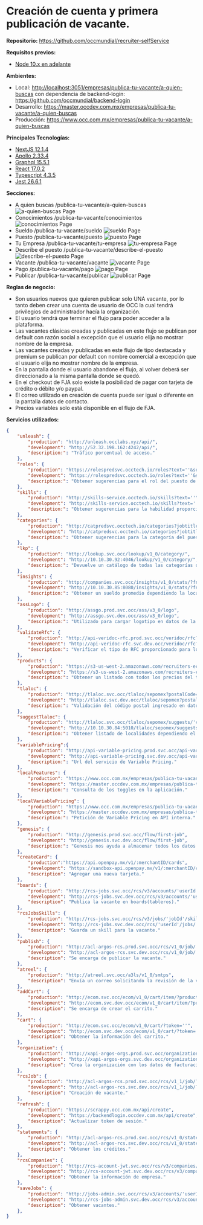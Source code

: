 
# Creación de cuenta y primera publicación de vacante.

**Repositorio:** <https://github.com/occmundial/recruiter-selfService>

**Requisitos previos:**

* [Node 10.x en adelante](<https://nodejs.org/docs/latest-v10.x/api/>)

**Ambientes:**

* Local: <http://localhost:3051/empresas/publica-tu-vacante/a-quien-buscas> con dependencia de backend-login: <https://github.com/occmundial/backend-login>
* Desarrollo: <https://master.occdev.com.mx/empresas/publica-tu-vacante/a-quien-buscas>
* Producción: <https://www.occ.com.mx/empresas/publica-tu-vacante/a-quien-buscas>

**Principales Tecnologías:**

* [NextJS 12.1.4](<https://github.com/vercel/next.js/releases/tag/v12.1.4>)
* [Apollo 2.33.4](<https://github.com/apollographql/apollo-tooling/releases/tag/apollo%402.33.4>)
* [Graphql 15.5.1](<https://github.com/graphql/graphql-js/releases/tag/v15.5.1>)
* [React 17.0.2](<https://github.com/facebook/react/releases/tag/v17.0.2>)
* [Typescript 4.3.5](<https://github.com/microsoft/TypeScript/releases/tag/v4.3.5>)
* [Jest 26.6.1](<https://github.com/facebook/jest/releases/tag/v27.0.6>)

**Secciones:**

* A quien buscas /publica-tu-vacante/a-quien-buscas ![a-quien-buscas Page](./lookingFor.PNG)
* Conocimientos /publica-tu-vacante/conocimientos ![conocimientos Page](./skills.PNG)
* Sueldo /publica-tu-vacante/sueldo ![sueldo Page](./salary.PNG)
* Puesto /publica-tu-vacante/puesto ![puesto Page](./aboutJob.PNG)
* Tu Empresa /publica-tu-vacante/tu-empresa ![tu-empresa Page](./aboutCompany.PNG)
* Describe el puesto /publica-tu-vacante/describe-el-puesto ![describe-el-puesto Page](./describeJob.PNG)
* Vacante /publica-tu-vacante/vacante ![vacante Page](./vacantType.PNG)
* Pago /publica-tu-vacante/pago ![pago Page](./checkout.PNG)
* Publicar /publica-tu-vacante/publicar ![publicar Page](./publish.PNG)

**Reglas de negocio:**
* Son usuarios nuevos que quieren publicar solo UNA vacante, por lo tanto deben crear una 
cuenta de usuario de OCC la cual tendrá privilegios de administrador hacía la organización.
* El usuario tendrá que terminar el flujo para poder acceder a la plataforma.
* Las vacantes clásicas creadas y publicadas en este flujo se publican por default con razón social
a excepción que el usuario elija no mostrar nombre de la empresa.
* Las vacantes creadas y publicadas en este flujo de tipo destacada y premium se publican por 
default con nombre comercial a excepción que el usuario elija no mostrar nombre de la empresa.
* En la pantalla donde el usuario abandone el flujo, al volver deberá ser direccionado a la misma 
pantalla donde se quedó.
* En el checkout de FJA solo existe la posibilidad de pagar con tarjeta de crédito o débito y/o 
paypal.
* El correo utilizado en creación de cuenta puede ser igual o diferente en la pantalla datos de 
contacto.
* Precios variables solo está disponible en el flujo de FJA.

**Servicios utilizados:**
```json
{
    "unleash": {
        "production": "http://unleash.occlabs.xyz/api/",
        "development": "http://52.32.198.162:4242/api/",
        "description:": "Tráfico porcentual de acceso."
    },
    "roles": {
        "production": "https://rolespredsvc.occtech.io/roles?text=''&sort=''&count=''",
        "development": "https://rolespredsvc.occtech.io/roles?text=''&sort=''&count=''",
        "description:": "Obtener sugerencias para el rol del puesto de la vacante."
    },
    "skills": {
        "production": "http://skills-service.occtech.io/skills?text=''",
        "development": "http://skills-service.occtech.io/skills?text=''",
        "description:": "Obtener sugerencias para la habilidad proporcionada para la vacante."
    },
    "categories": {
        "production": "http://catpredsvc.occtech.io/categories?jobtitle=''&sort=''&count=''",
        "development": "http://catpredsvc.occtech.io/categories?jobtitle=''&sort=''&count=''",
        "description:": "Obtener sugerencias para la categoría del puesto dependiendo el rol proporcionado."
    },
    "lkp": {
        "production": "http://lookup.svc.occ/lookup/v1_0/category/",
        "development": "http://10.10.30.92:4046/lookup/v1_0/category/",
        "description:": "Devuelve un catálogo de todas las categorías o subcategorías para la vacante."
    },
    "insights": {
        "production": "http://companies.svc.occ/insights/v1_0/stats/?fn=''&placeid=''&categoryId=''&salarymin=&salarymax=&active=1&omit_salarywithzeros=1",
        "development": "http://10.10.30.85:8080/insights/v1_0/stats/?fn=''&placeid=''&categoryId=''&salarymin=&salarymax=&active=1&omit_salarywithzeros=1",
        "description:": "Obtener un sueldo promedio dependiendo la localidad y categoría de la vacante."
    },
    "assLogo": {
        "production": "http://assgo.prod.svc.occ/ass/v3_0/logo",
        "development": "http://assgo.svc.dev.occ/ass/v3_0/logo",
        "description:": "Utilizado para cargar logotipo en datos de la empresa."
    },
    "validateRfc": {
        "production": "http://api-veridoc-rfc.prod.svc.occ/veridoc/rfc?recruiterType=Administrador&accountType=OCC&origin=FJA",
        "development": "http://api-veridoc-rfc.svc.dev.occ/veridoc/rfc?recruiterType=Administrador&accountType=OCC&origin=FJA",
        "description:": "Verificar el tipo de RFC proporcionado para los datos de facturación."
    },
    "products": {
        "production": "https://s3-us-west-2.amazonaws.com/recruiters-ecosystem-stuff/product.json",
        "development": "https://s3-us-west-2.amazonaws.com/recruiters-ecosystem-stuff-staging/product.json",
        "description:": "Obtener un listado con todos los precios del tipo de vacante seleccionado."
    },
    "tlaloc": {
        "production": "http://tlaloc.svc.occ/tlaloc/sepomex?postalCode=''",
        "development": "http://tlaloc.svc.dev.occ/tlaloc/sepomex?postalCode=''",
        "description:": "Validación del código postal ingresado en datos de facturación de la empresa."
    },
    "suggestTlaloc": {
        "production": "http://tlaloc.svc.occ/tlaloc/sepomex/suggests/'cp'?compatibility=locations",
        "development": "http://10.10.30.84:5010/tlaloc/sepomex/suggests/'cp'?compatibility=locations",
        "description:": "Obtener listado de localidades dependiendo el código postal."
    },
    "variablePricing":{
        "production": "http://api-variable-pricing.prod.svc.occ/api-variable-pricing/variable-price",
        "development": "http://api-variable-pricing.svc.dev.occ/api-variable-pricing/variable-price/dummy",
        "description:": "Url del servicio de Variable Pricing."
    },
    "localFeatures": {
        "production": "https://www.occ.com.mx/empresas/publica-tu-vacante/api/featureToggles",
        "development": "https://master.occdev.com.mx/empresas/publica-tu-vacante/api/featureToggles",
        "description:": "Consulta de los toggles en la aplicación."
    },
    "localVariablePricing": {
        "production": "https://www.occ.com.mx/empresas/publica-tu-vacante/api/variablePricing",
        "development": "https://master.occdev.com.mx/empresas/publica-tu-vacante/api/variablePricing",
        "description:": "Petición de Variable Pricing en API interna."
    },
    "genesis": {
        "production": "http://genesis.prod.svc.occ/flow/first-job",
        "development": "http://genesis.svc.dev.occ/flow/first-job",
        "description:": "Genesis nos ayuda a almacenar todos los datos que ingresamos en FJA, también se encarga de consultar y eliminar esos datos."
    },
    "createCard": {
        "production":"https://api.openpay.mx/v1/:merchantID/cards",
        "development": "https://sandbox-api.openpay.mx/v1/:merchantID/cards",
        "description": "Agregar una nueva tarjeta."
    },
    "boards": {
        "production": "http://rcs-jobs.svc.occ/rcs/v3/accounts/'userId'/jobs/'jobId'/boards?token=''",
        "development": "http://rcs-jobs.svc.dev.occ/rcs/v3/accounts/'userId'/jobs/'jobId'/boards?token=''",
        "description": "Publica la vacante en boards(tableros)."
    },
    "rcsJobsSkills": {
        "production": "http://rcs-jobs.svc.occ/rcs/v3/jobs/'jobId'/skills?token=''",
        "development": "http://rcs-jobs.svc.dev.occ/rcs/'userId'/jobs/'jobId'/boards?token=''",
        "description": "Guarda un skill para la vacante."
    },
    "publish": {
        "production": "http://acl-argos-rcs.prod.svc.occ/rcs/v1_0/job/'jobId'?token=''&origin=FJA&operationtype=''",
        "development": "http://acl-argos-rcs.svc.dev.occ/rcs/v1_0/job/'jobId'?token=''&origin=FJA&operationtype=''",
        "description": "Se encarga de publicar la vacante."
    },
    "atreel": {
        "production": "http://atreel.svc.occ/a3ls/v1_0/smtps",
        "description": "Envía un correo solicitando la revisión de la vacante, contiene términos discriminatorios."
    },
    "addCart": {
        "production": "http://ecom.svc.occ/ecom/v1_0/cart/item/?productid=''&quantity=''&token=''",
        "development": "http://ecom.svc.dev.occ/ecom/v1_0/cart/item/?productid=''&quantity=''&token=''",
        "description": "Se encarga de crear el carrito."
    },
    "cart": {
        "production": "http://ecom.svc.occ/ecom/v1_0/cart/?token=''",
        "development": "http://ecom.svc.dev.occ/ecom/v1_0/cart/?token=''",
        "description": "Obtener la información del carrito."
    },
    "organization": {
        "production": "http://xapi-argos-orgs.prod.svc.occ/organizations/graphql",
        "development": "http://xapi-argos-orgs.svc.dev.occ/organizations/graphql",
        "description": "Crea la organización con los datos de facturación."
    },
    "rcsJob": {
        "production": "http://acl-argos-rcs.prod.svc.occ/rcs/v1_1/job/?token=''&origin=FJA",
        "development": "http://acl-argos-rcs.svc.dev.occ/rcs/v1_1/job/?token=''&origin=FJA",
        "description": "Creación de vacante."
    },
    "refresh": {
        "production": "https://scrappy.occ.com.mx/api/create",
        "development": "https://backendlogin.occdev.com.mx/api/create",
        "description": "Actualizar token de sesión."
    },
    "statements": {
        "production": "http://acl-argos-rcs.prod.svc.occ/rcs/v1_0/statement/allservicegroup?token=''&statementtype=statement",
        "development": "http://acl-argos-rcs.svc.dev.occ/rcs/v1_0/statement/allservicegroup?token=''&statementtype=statement",
        "description": "Obtener los créditos."
    },
    "rcsCompanies": {
        "production": "http://rcs-account-jwt.svc.occ/rcs/v3/companies/?companyname=''&rfc=null&email=''",
        "development": "http://rcs-account-jwt.svc.dev.occ/rcs/v3/companies/?companyname=''&rfc=null&email=''",
        "description": "Obtener la información de empresa."
    },
    "saveJobs": {
        "production": "http://jobs-admin.svc.occ/rcs/v3/accounts/'userId'/jobs_admin?token=''&status=all",
        "development": "http://rcs-jobs-admin.svc.dev.occ/rcs/v3/accounts/'userId'/jobs_admin?token=''&status=all",
        "description": "Obtener vacantes."
    },
}
```